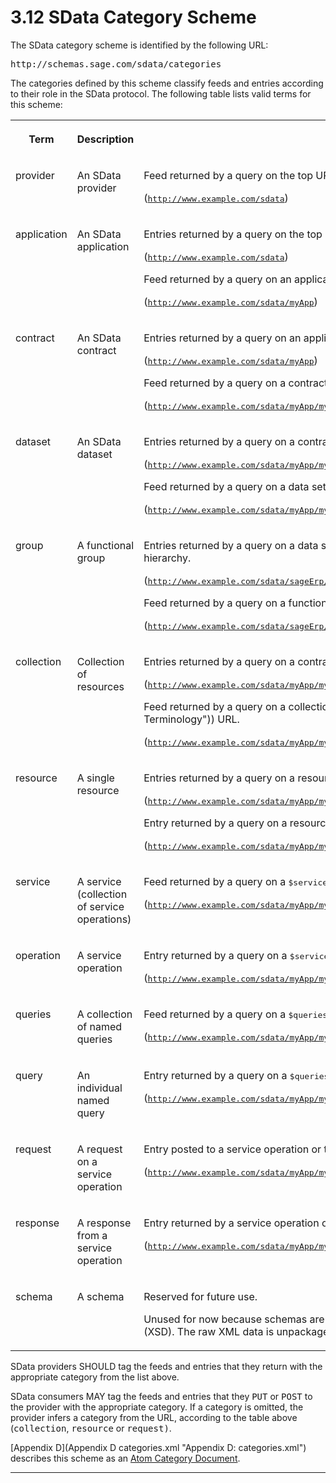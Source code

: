 # 3.12 SData Category Scheme

The SData category scheme is identified by the following URL:

<pre>http://schemas.sage.com/sdata/categories</pre>

The categories defined by this scheme classify feeds and entries according to
their role in the SData protocol. The following table&nbsp;lists&nbsp;valid terms for this
scheme:

<table class="content" print-width="100%" width="100%">
<tbody>

<tr>

<th>

Term

</th>
<th>

Description

</th>
<th>

Valid on

</th>

</tr>

<tr>

<td valign="top">

provider

</td>
<td valign="top">

An SData provider

</td>
<td valign="top">

Feed returned by a query on the top URL of a provider. 

(<tt>http://www.example.com/sdata</tt>)

</td>

</tr>

<tr>

<td valign="top">

application

</td>
<td valign="top">

An SData application

</td>
<td valign="top">

Entries returned by a query on the top URL of a provider. 

(<tt>http://www.example.com/sdata</tt>)

Feed returned by a query on an application URL. 

(<tt>http://www.example.com/sdata/myApp</tt>)

</td>

</tr>

<tr>

<td valign="top">

contract

</td>
<td valign="top">

An SData contract

</td>
<td valign="top">

Entries returned by a query on an application URL.&nbsp;

(<tt>http://www.example.com/sdata/myApp</tt>)

Feed returned by a query on a&nbsp;contract URL.&nbsp;

(<tt>http://www.example.com/sdata/myApp/myContract)</tt>

</td>

</tr>

<tr>

<td valign="top">

dataset

</td>
<td valign="top">

An SData dataset

</td>
<td valign="top">

Entries returned by a query on a&nbsp;contract URL.&nbsp;

(<tt>http://www.example.com/sdata/myApp/myContract</tt>)

Feed returned by a query on a&nbsp;data set&nbsp;URL.&nbsp;

(<tt>http://www.example.com/sdata/myApp/myContract/prod</tt>)

</td>

</tr>

<tr>

<td valign="top">

group

</td>
<td valign="top">

A functional group

</td>
<td valign="top">

Entries returned by a query on a data set URL&nbsp;or a functional group one step
higher in the hierarchy.

(<tt>http://www.example.com/sdata/sageErp/native/prod</tt>)

Feed returned by a query on a functional group URL.&nbsp;

(<tt>http://www.example.com/sdata/sageErp/native/prod/manufacturing</tt>)

</td>

</tr>

<tr>

<td valign="top">

collection

</td>
<td valign="top">

Collection of resources

</td>
<td valign="top">

Entries returned by a query on a contract URL or a functional group URL.&nbsp;

(<tt>http://www.example.com/sdata/myApp/myContract/prod</tt>)

Feed returned by a query on a&nbsp;collection ([resource
kind](1.1 Terminology "1.1 Terminology"))&nbsp;URL.&nbsp;

(<tt>http://www.example.com/sdata/myApp/myContract/prod/salesOrders</tt>)

</td>

</tr>

<tr>

<td valign="top">

resource

</td>
<td valign="top">

A single resource

</td>
<td valign="top">

Entries returned by a query on a resource kind URL.&nbsp;

(<tt>http://www.example.com/sdata/myApp/myContract/prod/salesOrders</tt>)

Entry returned by a query on a resource URL.&nbsp;

(<tt>http://www.example.com/sdata/myApp/myContract/prod/salesOrders('S0001')</tt>)

</td>

</tr>

<tr>

<td valign="top">

service

</td>
<td valign="top">

A service (collection of service operations)

</td>
<td valign="top">

Feed returned by a query on a <tt>$service</tt> URL.&nbsp;

(<tt>http://www.example.com/sdata/myApp/myContract/prod/salesOrders/$service</tt>)

</td>

</tr>

<tr>

<td valign="top">

operation

</td>
<td valign="top">

A service operation

</td>
<td valign="top">

Entry returned by a query on a <tt>$service</tt> URL.&nbsp;

(<tt>http://www.example.com/sdata/myApp/myContract/prod/salesOrders/$service</tt>)

</td>

</tr>

<tr>

<td valign="top">

queries

</td>
<td valign="top">

A collection of named queries

</td>
<td valign="top">

Feed returned by a query on a <tt>$queries </tt>URL.&nbsp;

(<tt>http://www.example.com/sdata/myApp/myContract/prod/salesOrders/$queries</tt>)

</td>

</tr>

<tr>

<td valign="top">

query

</td>
<td valign="top">

An individual named query

</td>
<td valign="top">

Entry returned by a query on a <tt>$queries </tt>URL.&nbsp;

(<tt>http://www.example.com/sdata/myApp/myContract/prod/salesOrders/$queries</tt>)

</td>

</tr>

<tr>

<td valign="top">

request

</td>
<td valign="top">

A request on a service operation

</td>
<td valign="top">

Entry posted&nbsp;to a service operation or to a named query URL.&nbsp;

(<tt>http://www.example.com/sdata/myApp/myContract/prod/salesOrders/$service/computePrices</tt>)

</td>

</tr>

<tr>

<td valign="top">

response

</td>
<td valign="top">

A response from a service operation

</td>
<td valign="top">

Entry returned by a service operation or feed returned by a named query URL.&nbsp;

(<tt>http://www.example.com/sdata/myApp/myContract/prod/salesOrders/$service/computePrices</tt>)

</td>

</tr>

<tr>

<td valign="top">

schema

</td>
<td valign="top">

A schema

</td>
<td valign="top">

Reserved for future use.

Unused for now because schemas are returned directly as an&nbsp;XML Scheme
Definition (XSD). The raw&nbsp;XML data is&nbsp;unpackaged or supplied&nbsp;without&nbsp;a feed
entry.

</td>

</tr>

</tbody>
</table>

SData providers SHOULD tag the feeds and entries that they
return with the appropriate category from the list above.

SData consumers MAY tag the feeds and entries that they
<tt>PUT</tt> or <tt>POST</tt> to the provider with the appropriate category. If
a&nbsp;category is omitted, the provider&nbsp;infers a category from the URL, according to
the table above (<tt>collection</tt>, <tt>resource</tt> or <tt>request)</tt>.

[Appendix D](Appendix D categories.xml "Appendix D: categories.xml") describes this scheme as an
[Atom Category Document](http://tools.ietf.org/html/rfc5023#section-7).

* * *